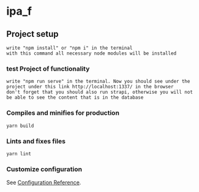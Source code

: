 # ipa_f

## Project setup
```
write "npm install" or "npm i" in the terminal
with this command all necessary node modules will be installed

```

### test Project of functionality
```
write "npm run serve" in the terminal. Now you should see under the project under this link http://localhost:1337/ in the browser
don't forget that you should also run strapi, otherwise you will not be able to see the content that is in the database

```

### Compiles and minifies for production
```
yarn build
```

### Lints and fixes files
```
yarn lint
```

### Customize configuration
See [Configuration Reference](https://cli.vuejs.org/config/).
